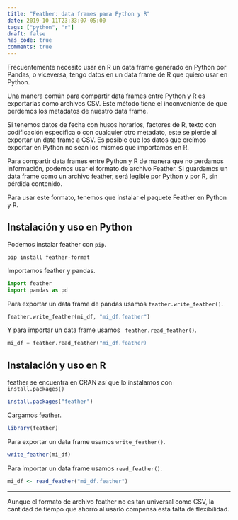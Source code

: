 ```yaml
---
title: "Feather: data frames para Python y R"
date: 2019-10-11T23:33:07-05:00
tags: ["python", "r"]
draft: false
has_code: true
comments: true
---
```


Frecuentemente necesito usar en R un data frame generado en Python por Pandas, o viceversa, tengo datos en un data frame de R que quiero usar en Python.

Una manera común para compartir data frames entre Python y R es exportarlas como archivos CSV. Este método tiene el inconveniente de que perdemos los metadatos de nuestro data frame.

Si tenemos datos de fecha con husos horarios, factores de R, texto con codificación específica o con cualquier otro metadato, este se pierde al exportar un data frame a CSV. 
Es posible que los datos que creímos exportar en Python no sean los mismos que importamos en R.

Para compartir data frames entre Python y R de manera que no perdamos información, podemos usar el formato de archivo Feather. Si guardamos un data frame como un archivo feather, será legible por Python y por R, sin pérdida contenido.

Para usar este formato, tenemos que instalar el paquete Feather en Python y R. 

## Instalación y uso en Python

Podemos instalar feather con `pip`.

```
pip install feather-format
```

Importamos feather y pandas.

``` python
import feather
import pandas as pd
```

Para exportar un data frame de pandas usamos `feather.write_feather()`.

``` python
feather.write_feather(mi_df, "mi_df.feather")
```

Y para importar un data frame usamos ` feather.read_feather()`.

``` python
mi_df = feather.read_feather("mi_df.feather)
```

## Instalación y uso en R

feather se encuentra en CRAN así que lo instalamos con `install.packages()`

``` r
install.packages("feather")
```

Cargamos feather.

``` r
library(feather)
```

Para exportar un data frame usamos `write_feather()`.

```r
write_feather(mi_df)
```

Para importar un data frame usamos `read_feather()`.

```r
mi_df <- read_feather("mi_df.feather")
```
---

Aunque el formato de archivo feather no es tan universal como CSV, la cantidad de tiempo que ahorro al usarlo compensa esta falta de flexibilidad.
